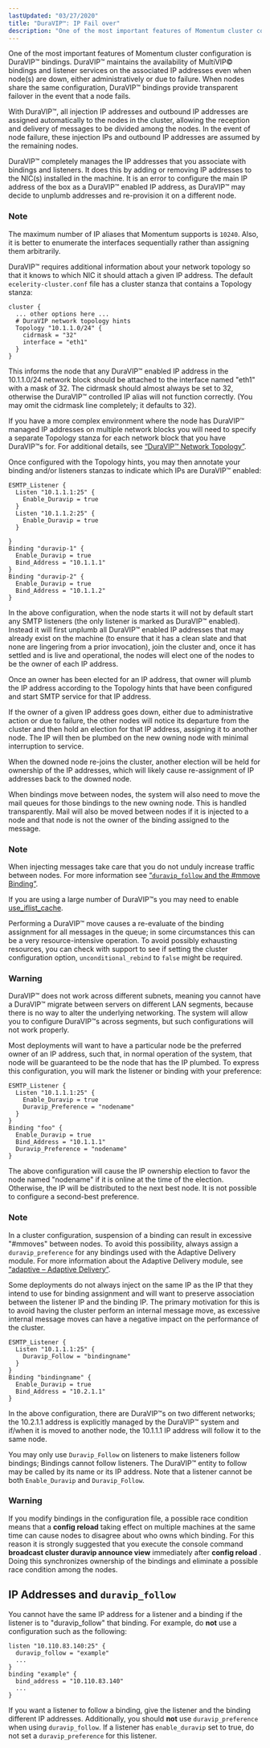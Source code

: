 ```yaml
---
lastUpdated: "03/27/2020"
title: "DuraVIP™: IP Fail over"
description: "One of the most important features of Momentum cluster configuration is Dura VIP™ bindings Dura VIP™ maintains the availability of Multi VIP bindings and listener services on the associated IP addresses even when node s are down either administratively or due to failure When nodes share the same configuration Dura..."
---
```



One of the most important features of Momentum cluster configuration is DuraVIP™ bindings. DuraVIP™ maintains the availability of MultiVIP© bindings and listener services on the associated IP addresses even when node(s) are down, either administratively or due to failure. When nodes share the same configuration, DuraVIP™ bindings provide transparent failover in the event that a node fails.

With DuraVIP™, all injection IP addresses and outbound IP addresses are assigned automatically to the nodes in the cluster, allowing the reception and delivery of messages to be divided among the nodes. In the event of node failure, these injection IPs and outbound IP addresses are assumed by the remaining nodes.

DuraVIP™ completely manages the IP addresses that you associate with bindings and listeners. It does this by adding or removing IP addresses to the NIC(s) installed in the machine. It is an error to configure the main IP address of the box as a DuraVIP™ enabled IP address, as DuraVIP™ may decide to unplumb addresses and re-provision it on a different node.

### Note

The maximum number of IP aliases that Momentum supports is `10240`. Also, it is better to enumerate the interfaces sequentially rather than assigning them arbitrarily.

DuraVIP™ requires additional information about your network topology so that it knows to which NIC it should attach a given IP address. The default `ecelerity-cluster.conf` file has a cluster stanza that contains a Topology stanza:

```
cluster {
  ... other options here ...
  # DuraVIP network topology hints
  Topology "10.1.1.0/24" {
    cidrmask = "32"
    interface = "eth1"
  }
}
```

This informs the node that any DuraVIP™ enabled IP address in the 10.1.1.0/24 network block should be attached to the interface named "eth1" with a mask of 32\. The cidrmask should almost always be set to 32, otherwise the DuraVIP™ controlled IP alias will not function correctly. (You may omit the cidrmask line completely; it defaults to 32).

If you have a more complex environment where the node has DuraVIP™ managed IP addresses on multiple network blocks you will need to specify a separate Topology stanza for each network block that you have DuraVIP™s for. For additional details, see [“DuraVIP™ Network Topology”](/momentum/4/modules/4-modules-cluster#modules.cluster.duravip).

Once configured with the Topology hints, you may then annotate your binding and/or listeners stanzas to indicate which IPs are DuraVIP™ enabled:

```
ESMTP_Listener {
  Listen "10.1.1.1:25" {
    Enable_Duravip = true
  }
  Listen "10.1.1.2:25" {
    Enable_Duravip = true
  }

}
Binding "duravip-1" {
  Enable_Duravip = true
  Bind_Address = "10.1.1.1"
}
Binding "duravip-2" {
  Enable_Duravip = true
  Bind_Address = "10.1.1.2"
}
```

In the above configuration, when the node starts it will not by default start any SMTP listeners (the only listener is marked as DuraVIP™ enabled). Instead it will first unplumb all DuraVIP™ enabled IP addresses that may already exist on the machine (to ensure that it has a clean slate and that none are lingering from a prior invocation), join the cluster and, once it has settled and is live and operational, the nodes will elect one of the nodes to be the owner of each IP address.

Once an owner has been elected for an IP address, that owner will plumb the IP address according to the Topology hints that have been configured and start SMTP service for that IP address.

If the owner of a given IP address goes down, either due to administrative action or due to failure, the other nodes will notice its departure from the cluster and then hold an election for that IP address, assigning it to another node. The IP will then be plumbed on the new owning node with minimal interruption to service.

When the downed node re-joins the cluster, another election will be held for ownership of the IP addresses, which will likely cause re-assignment of IP addresses back to the downed node.

When bindings move between nodes, the system will also need to move the mail queues for those bindings to the new owning node. This is handled transparently. Mail will also be moved between nodes if it is injected to a node and that node is not the owner of the binding assigned to the message.

### Note

When injecting messages take care that you do not unduly increase traffic between nodes. For more information see [“`duravip_follow` and the #mmove Binding”](/momentum/4/cluster-config-mmove).

If you are using a large number of DuraVIP™s you may need to enable [use_iflist_cache](/momentum/4/config/ref-use-iflist-cache).

Performing a DuraVIP™ move causes a re-evaluate of the binding assignment for all messages in the queue; in some circumstances this can be a very resource-intensive operation. To avoid possibly exhausting resources, you can check with support to see if setting the cluster configuration option, `unconditional_rebind` to `false` might be required.

### Warning

DuraVIP™ does not work across different subnets, meaning you cannot have a DuraVIP™ migrate between servers on different LAN segments, because there is no way to alter the underlying networking. The system will allow you to configure DuraVIP™s across segments, but such configurations will not work properly.

Most deployments will want to have a particular node be the preferred owner of an IP address, such that, in normal operation of the system, that node will be guaranteed to be the node that has the IP plumbed. To express this configuration, you will mark the listener or binding with your preference:

```
ESMTP_Listener {
  Listen "10.1.1.1:25" {
    Enable_Duravip = true
    Duravip_Preference = "nodename"
  }
}
Binding "foo" {
  Enable_Duravip = true
  Bind_Address = "10.1.1.1"
  Duravip_Preference = "nodename"
}
```

The above configuration will cause the IP ownership election to favor the node named "nodename" if it is online at the time of the election. Otherwise, the IP will be distributed to the next best node. It is not possible to configure a second-best preference.

### Note

In a cluster configuration, suspension of a binding can result in excessive "#mmoves" between nodes. To avoid this possibility, always assign a `duravip_preference` for any bindings used with the Adaptive Delivery module. For more information about the Adaptive Delivery module, see [“adaptive – Adaptive Delivery”](/momentum/4/modules/4-adaptive).

Some deployments do not always inject on the same IP as the IP that they intend to use for binding assignment and will want to preserve association between the listener IP and the binding IP. The primary motivation for this is to avoid having the cluster perform an internal message move, as excessive internal message moves can have a negative impact on the performance of the cluster.

```
ESMTP_Listener {
  Listen "10.1.1.1:25" {
    Duravip_Follow = "bindingname"
  }
}
Binding "bindingname" {
  Enable_Duravip = true
  Bind_Address = "10.2.1.1"
}
```

In the above configuration, there are DuraVIP™s on two different networks; the 10.2.1.1 address is explicitly managed by the DuraVIP™ system and if/when it is moved to another node, the 10.1.1.1 IP address will follow it to the same node.

You may only use `Duravip_Follow` on listeners to make listeners follow bindings; Bindings cannot follow listeners. The DuraVIP™ entity to follow may be called by its name or its IP address. Note that a listener cannot be both `Enable_Duravip` and `Duravip_Follow`.

### Warning

If you modify bindings in the configuration file, a possible race condition means that a **config reload**        taking effect on multiple machines at the same time can cause nodes to disagree about who owns which binding. For this reason it is strongly suggested that you execute the console command **broadcast cluster duravip announce view**                               immediately after **config reload** . Doing this synchronizes ownership of the bindings and eliminate a possible race condition among the nodes.

## <a name="cluster.config.duravip_follow"></a> IP Addresses and `duravip_follow`

You cannot have the same IP address for a listener and a binding if the listener is to "duravip_follow" that binding. For example, do **not** use a configuration such as the following:

```
listen "10.110.83.140:25" {
  duravip_follow = "example"
  ...
}
binding "example" {
  bind_address = "10.110.83.140"
  ...
}
```

If you want a listener to follow a binding, give the listener and the binding different IP addresses. Additionally, you should **not** use `duravip_preference` when using `duravip_follow`. If a listener has `enable_duravip` set to true, do not set a `duravip_preference` for this listener.